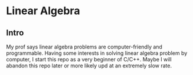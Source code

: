 # Linear Algebra

## Intro

My prof says linear algebra problems are computer-friendly and programmable. Having some interests in solving linear algebra problem by computer, I start this repo as a very beginner of C/C++. Maybe I will abandon this repo later or more likely upd at an extremely slow rate.